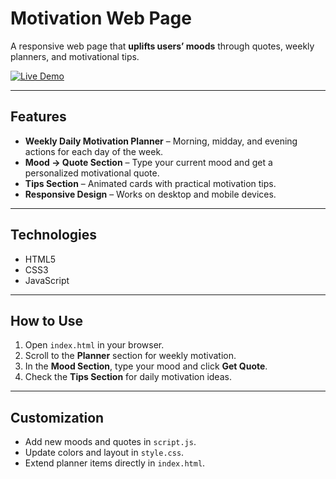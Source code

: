 # Motivation Web Page

A responsive web page that **uplifts users’ moods** through quotes, weekly planners, and motivational tips.

[![Live Demo](https://img.shields.io/badge/Live-Demo-brightgreen)](https://Sahanya42.github.io/AI-Motivator/)

---

## Features

- **Weekly Daily Motivation Planner** – Morning, midday, and evening actions for each day of the week.  
- **Mood → Quote Section** – Type your current mood and get a personalized motivational quote.  
- **Tips Section** – Animated cards with practical motivation tips.  
- **Responsive Design** – Works on desktop and mobile devices.  

---

## Technologies

- HTML5  
- CSS3  
- JavaScript  

---

## How to Use

1. Open `index.html` in your browser.  
2. Scroll to the **Planner** section for weekly motivation.  
3. In the **Mood Section**, type your mood and click **Get Quote**.  
4. Check the **Tips Section** for daily motivation ideas.  

---

## Customization

- Add new moods and quotes in `script.js`.  
- Update colors and layout in `style.css`.  
- Extend planner items directly in `index.html`.
